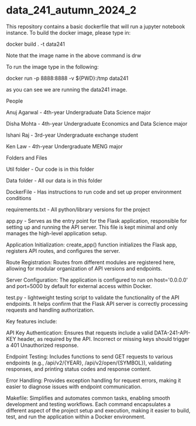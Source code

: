 # data_241_autumn_2024_2

This repository contains a basic dockerfile that will run a jupyter notebook instance. To build the docker image, please type in:

docker build . -t data241

Note that the image name in the above command is drw

To run the image type in the following:

docker run -p 8888:8888 -v ${PWD}:/tmp data241

as you can see we are running the data241 image.

People

Anuj Agarwal - 4th-year Undergraduate Data Science major

Disha Mohta - 4th-year Undergraduate Economics and Data Science major

Ishani Raj - 3rd-year Undergraduate exchange student

Ken Law - 4th-year Undergraduate MENG major

Folders and Files

Util folder - Our code is in this folder

Data folder - All our data is in this folder

DockerFile - Has instructions to run code and set up proper environment conditions 

requirements.txt - All python/library versions for the project

app.py - Serves as the entry point for the Flask application, responsible for setting up and running the API server. This file is kept minimal and only manages the high-level application setup. 

Application Initialization: create_app() function initializes the Flask app, registers API routes, and configures the server.

Route Registration: Routes from different modules are registered here, allowing for modular organization of API versions and endpoints.

Server Configuration: The application is configured to run on host='0.0.0.0' and port=5000 by default for external access within Docker.

test.py - lightweight testing script to validate the functionality of the API endpoints. It helps confirm that the Flask API server is correctly processing requests and handling authorization. 

Key features include:

API Key Authentication: Ensures that requests include a valid DATA-241-API-KEY header, as required by the API. Incorrect or missing keys should trigger a 401 Unauthorized response.

Endpoint Testing: Includes functions to send GET requests to various endpoints (e.g., /api/v2/{YEAR}, /api/v2/open/{SYMBOL}), validating responses, and printing status codes and response content.

Error Handling: Provides exception handling for request errors, making it easier to diagnose issues with endpoint communication.

Makefile: Simplifies and automates common tasks, enabling smooth development and testing workflows. Each command encapsulates a different aspect of the project setup and execution, making it easier to build, test, and run the application within a Docker environment. 

